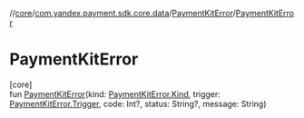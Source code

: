 //[core](../../../index.md)/[com.yandex.payment.sdk.core.data](../index.md)/[PaymentKitError](index.md)/[PaymentKitError](-payment-kit-error.md)

# PaymentKitError

[core]\
fun [PaymentKitError](-payment-kit-error.md)(kind: [PaymentKitError.Kind](-kind/index.md), trigger: [PaymentKitError.Trigger](-trigger/index.md), code: Int?, status: String?, message: String)
